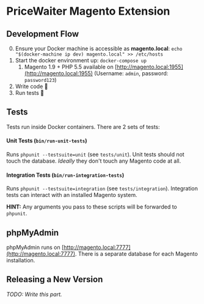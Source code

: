 # PriceWaiter Magento Extension

## Development Flow

0. Ensure your Docker machine is accessible as **magento.local**: `echo "$(docker-machine ip dev) magento.local" >> /etc/hosts`
1. Start the docker environment up: `docker-compose up`
    1. Magento 1.9 + PHP 5.5 available on [http://magento.local:1955](http://magento.local:1955) (Username: `admin`, password: `password123`)
2. Write code :saxophone:
3. Run tests :tada:

## Tests

Tests run inside Docker containers. There are 2 sets of tests:

#### Unit Tests (`bin/run-unit-tests`)

Runs `phpunit --testsuite=unit` (see `tests/unit`). Unit tests should not touch the database. *Ideally* they don't touch any Magento code at all.

#### Integration Tests (`bin/run-integration-tests`)

Runs `phpunit --testsuite=integration` (see `tests/integration`). Integration tests can interact with an installed Magento system.

**HINT:** Any arguments you pass to these scripts will be forwarded to `phpunit`.

## phpMyAdmin

phpMyAdmin runs on [http://magento.local:7777](http://magento.local:7777). There is a separate database for each Magento installation.

## Releasing a New Version

_TODO: Write this part._
